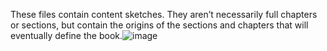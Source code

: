 These files contain content sketches. They aren’t necessarily full chapters or sections, but contain the origins of the sections and chapters that will eventually define the book.![image](https://user-images.githubusercontent.com/19917004/155022117-30fc812c-7968-4ba1-b043-3a0360026932.png)
